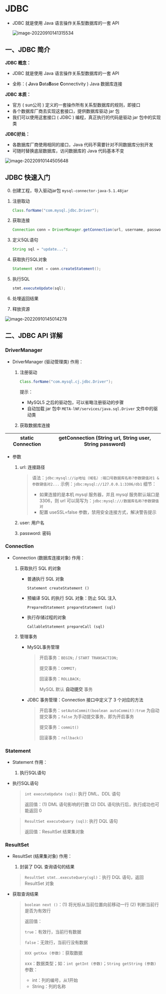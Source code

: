 # JDBC

- JDBC 就是使用 Java 语言操作关系型数据库的一套 API

  ![image-20220910141315534](img/image-20220910141315534.png)

## 一、JDBC 简介

**JDBC 概念：**

- JDBC 就是使用 Java 语言操作关系型数据库的一套 API

- 全称：( **J**ava **D**ata**B**ase **C**onnectivity ) Java 数据库连接

**JDBC 本质：**

- 官方 ( sun公司 ) 定义的一套操作所有关系型数据库的规则，即接口
- 各个数据库厂商去实现这套接口，提供数据库驱动 jar 包
- 我们可以使用这套接口 ( JDBC ) 编程，真正执行的代码是驱动 jar 包中的实现类

**JDBC好处：**

- 各数据库厂商使用相同的接口，Java 代码不需要针对不同数据库分别开发
- 可随时替换底层数据库，访问数据库的 Java 代码基本不变

![image-20220910144505648](img/image-20220910144505648.png)

## JDBC 快速入门

0. 创建工程，导入驱动jar包
   `mysql-connector-java-5.1.48jar`

1. 注册取动

   ```java
   Class.forName("com.mysql.jdbc.Driver");
   ```

2. 获取连接

   ```java
   Connection conn = DriverManager.getConnection(url, username, password);
   ```

3. 定义5QL语句

   ```java
   String sql = "update...";
   ```

4. 获取执行SQL对象

   ```java
   Statement stmt = conn.createStatement();
   ```

5. 执行SQL

   ```java
   stmt.executeUpdate(sql);
   ```

6. 处埋返回结果
7. 释放资源

![image-20220910145014278](img/image-20220910145014278.png)

## 二、JDBC API 详解

### DriverManager

- DriverManager (驱动管理类) 作用：

  1. 注册驱动

     ```java
     Class.forName("com.mysql.cj.jdbc.Driver");
     ```

     提示：

     - MySQL5 之后的驱动包，可以省略注册驱动的步骤
     - 自动加载 jar 包中 `META-lNF/services/java.sql.Driver` 文件中的驱动类

  2. 获取数据库连接

| static Connection | getConnection (String url, String user, String password) |
| ----------------- | -------------------------------------------------------- |

- 参数

  1. url: 连接路径

     > 语法：`jdbc:mysql://ip地址（域名）:端口号数据库名称?参数键值对1 & 参数键值对2...`
     > 示例：`jdbc:mysql://127.0.0.1:3306/db1`
     > 细节：
     >
     > - 如果连接的是本机 mysql 服务器，并且 mysql 服务默认端口是 3306，则 url 可以简写为：`jdbc:mysql:///数据库名称?参数键值对`
     > - 配置 useSSL=false 参数，禁用安全连接方式，解决警告提示

  2. user: 用户名

  3. password: 密码

### Connection

- Connection (数据库连接对象) 作用：

  1. 获取执行 SQL 的对象

     - 普通执行 SQL 对象

       `Statement createStatement ()`

     - 预编译 SQL 的执行 SQL 对象：防止 SQL 注入

       `PreparedStatement prepareStatement (sql)`

     - 执行存储过程的对象

       `CallableStatement prepareCall (sql)`

  2. 管理事务

     - MySQL事务管理

       > 开启事务：`BEGIN;` / `START TRANSACTION;`
       >
       > 提交事务：`COMMIT;`
       >
       > 回滚事务：`ROLLBACK;`
       >
       > MySQL 默认 **自动提交** 事务

     - JDBC 事务管理：Connection 接口中定义了 3 个对应的方法

       > 开启事务：`setAutoCommit(boolean autoCommit):true` 为自动提交事务；`false` 为手动提交事务，即为开启事务
       >
       > 提交事务：`commit()`
       >
       > 回滚事务：`rollback()`

### Statement

- Statement 作用：
  1. 执行SQL语句

- 执行SQL语句

  > `int executeUpdate (sql)`: 执行 DML、DDL 语句
  >
  > 返回值：(1) DML 语句影响的行数 (2) DDL 语句执行后，执行成功也可能返回 0

  > `ResultSet executeQuery (sql)`: 执行 DQL 语句
  >
  > 返回值：ResultSet 结果集对象

### ResultSet

- ResultSet (结果集对象) 作用：

  1. 封装了 DQL 查询语句的结果

  > `ResultSet stmt..executeQuery(sgl)`：执行 DQL 语句，返回 ResultSet 对象

- 获取查询结果

  > `boolean next ()`：(1) 将光标从当前位置向前移动一行 (2) 判断当前行是否为有效行
  >
  > 返回值：
  >
  > `true`：有效行，当前行有数据
  >
  > `false`：无效行，当前行没有数据

  

  > `XXX getXxx (参数)`：获取数据
  >
  > xxx：数据类型；如：`int getInt (参数)`；`String getString (参数)`
  > 参数：
  >
  > - int：列的编号，从1开始
  > - String：列的名称
